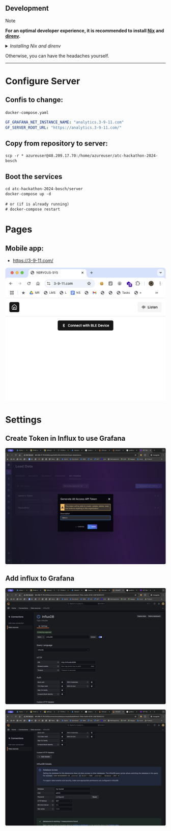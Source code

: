## Development

> [!NOTE]  
> **For an optimal developer experience, it is recommended to install [Nix](https://nixos.org/download.html) and [direnv](https://direnv.net/docs/installation.html).**

<details><summary><i>Installing Nix and direnv</i></summary><br>

**Note: These are instructions that _SHOULD_ work in most cases. Consult the links above for the official instructions for your OS.**

Install Nix:

```sh
sh <(curl -L https://nixos.org/nix/install) --daemon
```

Consult the [installation instructions](https://direnv.net/docs/installation.html) to install direnv using your package manager.

On MacOS:

```sh
brew install direnv
```

Install from binary builds:

```sh
curl -sfL https://direnv.net/install.sh | bash
```

The last step is to configure your shell to use direnv. For example for bash, add the following lines at the end of your `~/.bashrc`:

    eval "\$(direnv hook bash)"

**Then restart the shell.**

For other shells, see [https://direnv.net/docs/hook.html](https://direnv.net/docs/hook.html).

**MacOS specific instructions**

Nix may stop working after a MacOS upgrade. If it does, follow [these instructions](https://github.com/NixOS/nix/issues/3616#issuecomment-662858874).

<hr>
</details>

Otherwise, you can have the headaches yourself.


---

# Configure Server

## Confis to change:

`docker-compose.yaml`

```yaml
GF_GRAFANA_NET_INSTANCE_NAME: "analytics.3-9-11.com"
GF_SERVER_ROOT_URL: "https://analytics.3-9-11.com/"
```

## Copy from repository to server:

```shell
scp -r * azureuser@48.209.17.70:/home/azureuser/atc-hackathon-2024-bosch
```

## Boot the services

```shell
cd atc-hackathon-2024-bosch/server
docker-compose up -d

# or (if is already running)
# docker-compose restart
```

# Pages

## Mobile app:

* https://3-9-11.com/

![](images/mobile-app.png)

# Settings

## Create Token in Influx to use Grafana

![](images/influxdb-token.png)

## Add influx to Grafana

![](images/grafana-influx-1.png)

![](images/grafana-influx-2.png)

